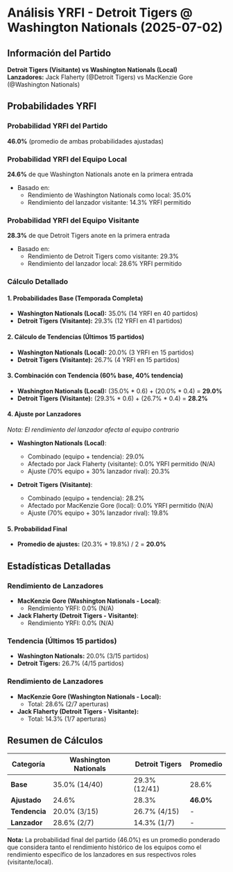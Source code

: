 # Análisis YRFI - Detroit Tigers @ Washington Nationals (2025-07-02)

## Información del Partido
**Detroit Tigers (Visitante) vs Washington Nationals (Local)**  
**Lanzadores:** Jack Flaherty (@Detroit Tigers) vs MacKenzie Gore (@Washington Nationals)

## Probabilidades YRFI

### Probabilidad YRFI del Partido
**46.0%** (promedio de ambas probabilidades ajustadas)

### Probabilidad YRFI del Equipo Local
**24.6%** de que Washington Nationals anote en la primera entrada
- Basado en:
  - Rendimiento de Washington Nationals como local: 35.0%
  - Rendimiento del lanzador visitante: 14.3% YRFI permitido

### Probabilidad YRFI del Equipo Visitante
**28.3%** de que Detroit Tigers anote en la primera entrada
- Basado en:
  - Rendimiento de Detroit Tigers como visitante: 29.3%
  - Rendimiento del lanzador local: 28.6% YRFI permitido

### Cálculo Detallado

#### 1. Probabilidades Base (Temporada Completa)
- **Washington Nationals (Local):** 35.0% (14 YRFI en 40 partidos)
- **Detroit Tigers (Visitante):** 29.3% (12 YRFI en 41 partidos)

#### 2. Cálculo de Tendencias (Últimos 15 partidos)
- **Washington Nationals (Local):** 20.0% (3 YRFI en 15 partidos)
- **Detroit Tigers (Visitante):** 26.7% (4 YRFI en 15 partidos)

#### 3. Combinación con Tendencia (60% base, 40% tendencia)
- **Washington Nationals (Local):** (35.0% * 0.6) + (20.0% * 0.4) = **29.0%**
- **Detroit Tigers (Visitante):** (29.3% * 0.6) + (26.7% * 0.4) = **28.2%**

#### 4. Ajuste por Lanzadores
*Nota: El rendimiento del lanzador afecta al equipo contrario*

- **Washington Nationals (Local)**:
  - Combinado (equipo + tendencia): 29.0%
  - Afectado por Jack Flaherty (visitante): 0.0% YRFI permitido (N/A)
  - Ajuste (70% equipo + 30% lanzador rival): 20.3%

- **Detroit Tigers (Visitante)**:
  - Combinado (equipo + tendencia): 28.2%
  - Afectado por MacKenzie Gore (local): 0.0% YRFI permitido (N/A)
  - Ajuste (70% equipo + 30% lanzador rival): 19.8%

#### 5. Probabilidad Final
- **Promedio de ajustes:** (20.3% + 19.8%) / 2 = **20.0%**

## Estadísticas Detalladas


### Rendimiento de Lanzadores
- **MacKenzie Gore (Washington Nationals - Local)**:
  - Rendimiento YRFI: 0.0% (N/A)
- **Jack Flaherty (Detroit Tigers - Visitante)**:
  - Rendimiento YRFI: 0.0% (N/A)
### Tendencia (Últimos 15 partidos)
- **Washington Nationals:** 20.0% (3/15 partidos)
- **Detroit Tigers:** 26.7% (4/15 partidos)

### Rendimiento de Lanzadores
- **MacKenzie Gore (Washington Nationals - Local):**
  - Total: 28.6% (2/7 aperturas)
- **Jack Flaherty (Detroit Tigers - Visitante):**
  - Total: 14.3% (1/7 aperturas)

## Resumen de Cálculos
| Categoría | Washington Nationals | Detroit Tigers       | Promedio |
|-----------|----------------------|----------------------|----------|
| **Base** | 35.0% (14/40) | 29.3% (12/41) | 28.6% |
| **Ajustado** | 24.6% | 28.3% | **46.0%** |
| **Tendencia** | 20.0% (3/15) | 26.7% (4/15) | - |
| **Lanzador** | 28.6% (2/7) | 14.3% (1/7) | - |

**Nota:** La probabilidad final del partido (46.0%) es un promedio ponderado que considera tanto el rendimiento histórico de los equipos como el rendimiento específico de los lanzadores en sus respectivos roles (visitante/local).